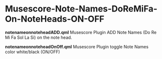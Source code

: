 # Musescore-Note-Names-DoReMiFa-On-NoteHeads-ON-OFF

**notenameonnoteheadADD.qml**
Musescore Plugin ADD Note Names (Do Re Mi Fa Sol La Si) on the note head.

**notenameonnoteheadOnOff.qml**
Musescore Plugin toggle Note Names color white/black (ON/OFF)

